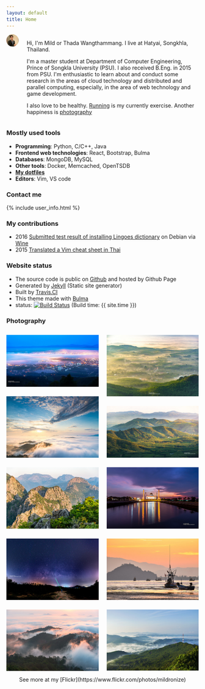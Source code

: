 ```yaml
---
layout: default
title: Home
---
```


<style>
.image{
    margin-top:0.7rem;
    margin-bottom:0.7rem;
}
.column .img-column{
    padding:.35rem;
}
.profile{
    border-radius: 50%;
    width:160px;
}
</style>


<div class="columns">
  <div class="column is-3 has-text-centered-mobile">
    <img alt="my profile" class="profile" src="/public/images/my-profile.jpg">
  </div>
  <div class="column has-text-justified">
    <p>Hi, I'm Mild or Thada Wangthammang. I live at Hatyai, Songkhla, Thailand. </p>
    <p>I'm a master student at Department of Computer Engineering, Prince of
    Songkla University (PSU). I also received B.Eng. in 2015 from PSU. 
    I'm enthusiastic to learn about and conduct some research
    in the areas of cloud technology and distributed and
    parallel computing, especially, in the area of web technology and game development.</p>
    <p>I also love to be healthy. <a href="https://connect.garmin.com/modern/profile/6bbc2036-215a-42b6-b8ab-179c7672fabc">Running</a> is my currently exercise. Another happiness is <a href="#photography">photography</a> </p>
  </div>
</div>


### Mostly used tools
- **Programming**: Python, C/C++, Java
- **Frontend web technologies**: React, Bootstrap, Bulma
- **Databases**: MongoDB, MySQL
- **Other tools**: Docker, Memcached, OpenTSDB
- **[My dotfiles](https://github.com/mildronize/dotfiles)**
- **Editors**: Vim, VS code

### Contact me
{% include user_info.html %}

### My contributions
- 2016 [Submitted test result of installing ](https://appdb.winehq.org/objectManager.php?sClass=version&iId=33492) [Lingoes dictionary](http://www.lingoes.net/) on Debian via [Wine](https://www.winehq.org/)
- 2015 [Translated a Vim cheat sheet in Thai](http://vim.rtorr.com/lang/th/)

### Website status
- The source code is public on [Github](https://github.com/mildronize/mildronize.github.io) and hosted by Github Page
- Generated by [Jekyll](https://jekyllrb.com/) (Static site generator)
- Built by [Travis.CI](https://travis-ci.org/mildronize/mildronize.github.io)
- This theme made with [Bulma](https://bulma.io)
- status: [![Build Status](https://travis-ci.org/mildronize/mildronize.github.io.svg?branch=jekyll)](https://travis-ci.org/mildronize/mildronize.github.io) (Build time: {{ site.time }})


### Photography
<div class="columns">
  <div class="column img-column">
    <img alt="my photo" class="image" src="/public/images/about/1.jpg">
    <img alt="my photo" class="image" src="/public/images/about/2.jpg">
    <img alt="my photo" class="image" src="/public/images/about/3.jpg">
    <img alt="my photo" class="image" src="/public/images/about/4.jpg">
    <img alt="my photo" class="image" src="/public/images/about/5.jpg">
  </div>
  <div class="column img-column">
    <img alt="my photo" class="image" src="/public/images/about/6.jpg">
    <img alt="my photo" class="image" src="/public/images/about/7.jpg">
    <img alt="my photo" class="image" src="/public/images/about/8.jpg">
    <img alt="my photo" class="image" src="/public/images/about/9.jpg">
    <img alt="my photo" class="image" src="/public/images/about/10.jpg">
  </div>
</div>

<center>See more at my [Flickr](https://www.flickr.com/photos/mildronize)</center>
